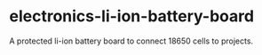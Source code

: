 # electronics-li-ion-battery-board
A protected li-ion battery board to connect 18650 cells to projects.
